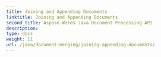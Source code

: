 ```yaml
---
title: Joining and Appending Documents
linktitle: Joining and Appending Documents
second_title: Aspose.Words Java Document Processing API
description: 
type: docs
weight: 11
url: /java/document-merging/joining-appending-documents/
---
```

